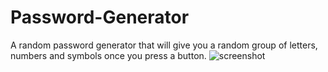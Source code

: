 # Password-Generator
A random password generator that will give you a random group of letters, numbers and symbols once you press a button.
![screenshot](https://user-images.githubusercontent.com/56282017/69490089-951b7a80-0e50-11ea-9fad-5fc19cf73776.png)
